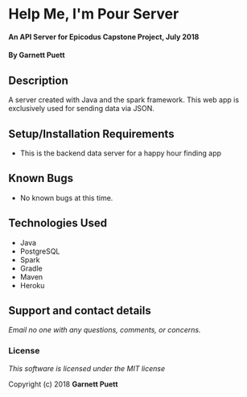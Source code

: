 # Help Me, I'm Pour Server

#### An API Server for Epicodus Capstone Project, July 2018

#### By Garnett Puett

## Description

A server created with Java and the spark framework. This web app is exclusively used for sending data via JSON.

## Setup/Installation Requirements

* This is the backend data server for a happy hour finding app

## Known Bugs
* No known bugs at this time.

## Technologies Used
* Java
* PostgreSQL
* Spark
* Gradle
* Maven
* Heroku

## Support and contact details

_Email no one with any questions, comments, or concerns._

### License

*This software is licensed under the MIT license*

Copyright (c) 2018 **Garnett Puett**

